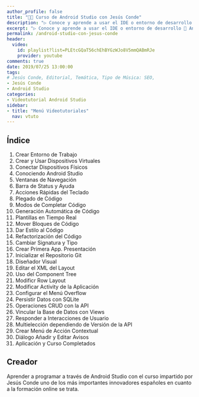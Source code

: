 ```yaml
---
author_profile: false
title: "👩‍🏫 Curso de Android Studio con Jesús Conde"
description: "▷ Conoce y aprende a usar el IDE o entorno de desarrollo 📲 Android Studio 👣 con este curso online del formador 👨‍🏫 Jesús Conde ⭐️"
excerpt: "▷ Conoce y aprende a usar el IDE o entorno de desarrollo 📲 Android Studio 👣 con este curso online del formador 👨‍🏫 Jesús Conde ⭐️"
permalink: /android-studio-con-jesus-conde
header:
  video:
    id: playlist?list=PLEtcGQaT56chEhBYGzWJo8V5mmQABmRJe
    provider: youtube
comments: true
date: 2019/07/25 13:00:00
tags:
# Jesús Conde, Editorial, Temática, Tipo de Música: SEO, 
- Jesús Conde
- Android Studio
categories:
- Videotutorial Android Studio
sidebar:
- title: "Menú Videotutoriales"
  nav: vtuto
---
```


## Índice
1. Crear Entorno de Trabajo
2. Crear y Usar Dispositivos Virtuales
3. Conectar Dispositivos Físicos
4. Conociendo Android Studio
5. Ventanas de Navegación
6. Barra de Status y Ayuda
7. Acciones Rápidas del Teclado
8. Plegado de Código
9. Modos de Completar Código
10. Generación Automática de Código
11. Plantillas en Tiempo Real
12. Mover Bloques de Código
13. Dar Estilo al Código
14. Refactorización del Código
15. Cambiar Signatura y Tipo
16. Crear Primera App. Presentación
17. Inicializar el Repositorio Git
18. Diseñador Visual
19. Editar el XML del Layout
20. Uso del Component Tree
21. Modificr Row Layout
22. Modificar Activity de la Aplicación
23. Configurar el Menú Overflow
24. Persistir Datos con SQLite
25. Operaciones CRUD con la API
26. Vincular la Base de Datos con Views
27. Responder a Interacciones de Usuario
28. Multielección dependiendo de Versión de la API
29. Crear Menú de Acción Contextual
30. Diálogo Añadir y Editar Avisos
31. Aplicación y Curso Completados

## Creador
Aprender a programar a través de Android Studio con el curso impartido por Jesús Conde uno de los más importantes innovadores españoles en cuanto a la formación online se trata.